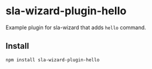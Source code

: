 # sla-wizard-plugin-hello

Example plugin for sla-wizard that adds `hello` command.

## Install

```bash
npm install sla-wizard-plugin-hello
```
